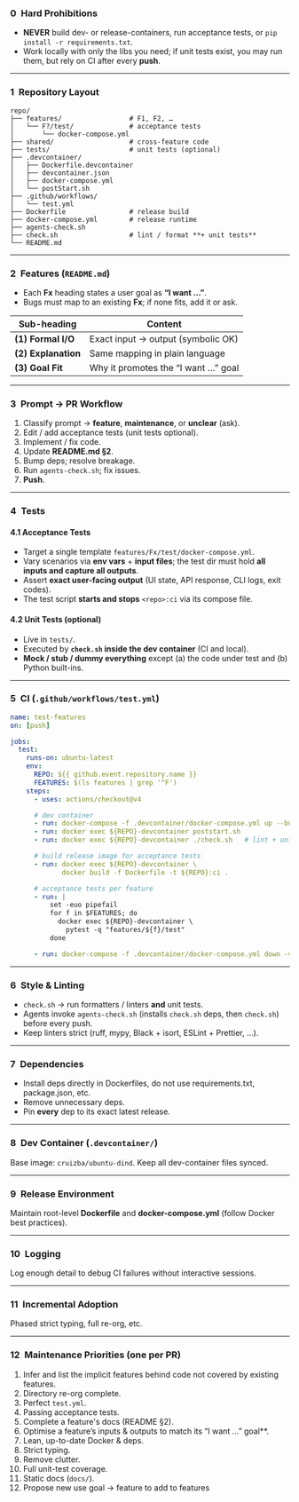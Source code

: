 ### 0 Hard Prohibitions

* **NEVER** build dev- or release-containers, run acceptance tests, or `pip install -r requirements.txt`.
* Work locally with only the libs you need; if unit tests exist, you may run them, but rely on CI after every **push**.

---

### 1 Repository Layout

```text
repo/
├── features/                 # F1, F2, …
│   └── F?/test/              # acceptance tests
│       └── docker-compose.yml
├── shared/                   # cross-feature code
├── tests/                    # unit tests (optional)
├── .devcontainer/
│   ├── Dockerfile.devcontainer
│   ├── devcontainer.json
│   ├── docker-compose.yml
│   └── postStart.sh
├── .github/workflows/
│   └── test.yml
├── Dockerfile                # release build
├── docker-compose.yml        # release runtime
├── agents-check.sh
├── check.sh                  # lint / format **+ unit tests**
└── README.md
```

---

### 2 Features (`README.md`)

* Each **Fx** heading states a user goal as **“I want …”**.
* Bugs must map to an existing **Fx**; if none fits, add it or ask.

| Sub-heading         | Content                             |
| ------------------- | ----------------------------------- |
| **(1) Formal I/O**  | Exact input → output (symbolic OK)  |
| **(2) Explanation** | Same mapping in plain language      |
| **(3) Goal Fit**    | Why it promotes the “I want …” goal |

---

### 3 Prompt → PR Workflow

1. Classify prompt → **feature**, **maintenance**, or **unclear** (ask).
2. Edit / add acceptance tests (unit tests optional).
3. Implement / fix code.
4. Update **README.md §2**.
5. Bump deps; resolve breakage.
6. Run `agents-check.sh`; fix issues.
7. **Push**.

---

### 4 Tests

#### 4.1 Acceptance Tests

* Target a single template `features/Fx/test/docker-compose.yml`.
* Vary scenarios via **env vars** + **input files**; the test dir must hold **all inputs and capture all outputs**.
* Assert **exact user-facing output** (UI state, API response, CLI logs, exit codes).
* The test script **starts and stops** `<repo>:ci` via its compose file.

#### 4.2 Unit Tests (optional)

* Live in `tests/`.
* Executed by **`check.sh` inside the dev container** (CI and local).
* **Mock / stub / dummy everything** except (a) the code under test and (b) Python built-ins.

---

### 5 CI (`.github/workflows/test.yml`)

```yaml
name: test-features
on: [push]

jobs:
  test:
    runs-on: ubuntu-latest
    env:
      REPO: ${{ github.event.repository.name }}
      FEATURES: $(ls features | grep '^F')
    steps:
      - uses: actions/checkout@v4

      # dev container
      - run: docker-compose -f .devcontainer/docker-compose.yml up --build -d
      - run: docker exec ${REPO}-devcontainer poststart.sh
      - run: docker exec ${REPO}-devcontainer ./check.sh   # lint + unit tests

      # build release image for acceptance tests
      - run: docker exec ${REPO}-devcontainer \
             docker build -f Dockerfile -t ${REPO}:ci .

      # acceptance tests per feature
      - run: |
          set -euo pipefail
          for f in $FEATURES; do
            docker exec ${REPO}-devcontainer \
              pytest -q "features/${f}/test"
          done

      - run: docker-compose -f .devcontainer/docker-compose.yml down -v
```

---

### 6 Style & Linting

* `check.sh` → run formatters / linters **and** unit tests.
* Agents invoke `agents-check.sh` (installs `check.sh` deps, then `check.sh`) before every push.
* Keep linters strict (ruff, mypy, Black + isort, ESLint + Prettier, …).

---

### 7 Dependencies

* Install deps directly in Dockerfiles, do not use requirements.txt, package.json, etc.
* Remove unnecessary deps.
* Pin **every** dep to its exact latest release.

---

### 8 Dev Container (`.devcontainer/`)

Base image: `cruizba/ubuntu-dind`. Keep all dev-container files synced.

---

### 9 Release Environment

Maintain root-level **Dockerfile** and **docker-compose.yml** (follow Docker best practices).

---

### 10 Logging

Log enough detail to debug CI failures without interactive sessions.

---

### 11 Incremental Adoption

Phased strict typing, full re-org, etc.

---

### 12 Maintenance Priorities (one per PR)

1. Infer and list the implicit features behind code not covered by existing features.
2. Directory re-org complete.
3. Perfect `test.yml`.
4. Passing acceptance tests.
5. Complete a feature's docs (README §2).
6. Optimise a feature’s inputs & outputs to match its “I want …” goal**.
7. Lean, up-to-date Docker & deps.
8. Strict typing.
9. Remove clutter.
10. Full unit-test coverage.
11. Static docs (`docs/`).
12. Propose new use goal -> feature to add to features
